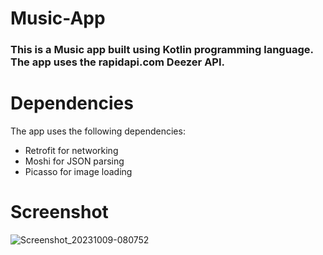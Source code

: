 # Music-App

### This is a Music app built using Kotlin programming language. The app uses the rapidapi.com Deezer API.

# Dependencies
The app uses the following dependencies:
- Retrofit for networking
- Moshi for JSON parsing
- Picasso for image loading

# Screenshot
![Screenshot_20231009-080752](https://github.com/muhsan-javed/Music-App/assets/67718185/2fc2562f-bb45-47b7-917e-ade82108699c)
